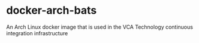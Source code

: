 # docker-arch-bats
An Arch Linux docker image that is used in the VCA Technology continuous integration infrastructure
